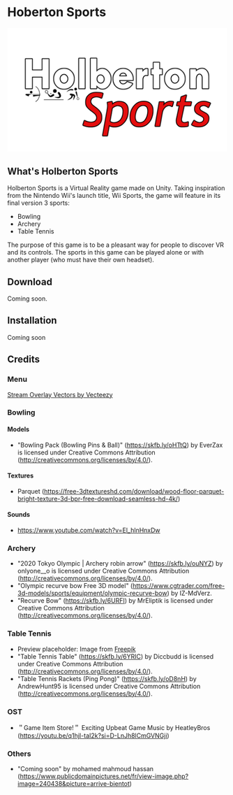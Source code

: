 # Hoberton Sports
<div align="center">
<img src="./Pictures/Logo.png" alt="Logo" width="550"/>
</div>

## What's Holberton Sports
Holberton Sports is a Virtual Reality game made on Unity. Taking inspiration from the Nintendo Wii's launch title, Wii Sports, the game will feature in its final version 3 sports:
- Bowling
- Archery
- Table Tennis

The purpose of this game is to be a pleasant way for people to discover VR and its controls. The sports in this game can be played alone or with another player (who must have their own headset).

## Download
Coming soon.

## Installation
Coming soon

## Credits
### Menu
<a href="https://www.vecteezy.com/free-vector/stream-overlay">Stream Overlay Vectors by Vecteezy</a>
### Bowling
#### Models
- "Bowling Pack (Bowling Pins & Ball)" (https://skfb.ly/oHTtQ) by EverZax is licensed under Creative Commons Attribution (http://creativecommons.org/licenses/by/4.0/).
#### Textures
- Parquet (https://free-3dtextureshd.com/download/wood-floor-parquet-bright-texture-3d-bpr-free-download-seamless-hd-4k/)
#### Sounds
- https://www.youtube.com/watch?v=El_hlnHnxDw
### Archery
- "2020 Tokyo Olympic | Archery robin arrow" (https://skfb.ly/ouNYZ) by onlyone__o is licensed under Creative Commons Attribution (http://creativecommons.org/licenses/by/4.0/).
- "Olympic recurve bow Free 3D model" (https://www.cgtrader.com/free-3d-models/sports/equipment/olympic-recurve-bow) by IZ-MdVerz.
- "Recurve Bow" (https://skfb.ly/6URFI) by MrEliptik is licensed under Creative Commons Attribution (http://creativecommons.org/licenses/by/4.0/).
### Table Tennis
- Preview placeholder: Image from [Freepik](https://fr.freepik.com/vecteurs-libre/personnes-jouant-au-tennis-table_9978498.htm")
- "Table Tennis Table" (https://skfb.ly/6YRIC) by Diccbudd is licensed under Creative Commons Attribution (http://creativecommons.org/licenses/by/4.0/).
- "Table Tennis Rackets (Ping Pong)" (https://skfb.ly/oD8nH) by AndrewHunt95 is licensed under Creative Commons Attribution (http://creativecommons.org/licenses/by/4.0/).
### OST
- ＂Game Item Store!＂ Exciting Upbeat Game Music by HeatleyBros (https://youtu.be/q1hjI-taI2k?si=D-LnJh8lCmGVNGji)
### Others
- "Coming soon" by mohamed mahmoud hassan (https://www.publicdomainpictures.net/fr/view-image.php?image=240438&picture=arrive-bientot)

